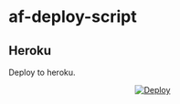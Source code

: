 # af-deploy-script

<!-- ## Railway

[![Deploy on Railway](https://railway.app/button.svg)](https://railway.app/new/template?template=)
<br> -->

## Heroku

Deploy to heroku.
<p align="center">
<a href="https://heroku.com/deploy?template=https://github.com/root-cyborg127/af-deploy-script">
  <img src="https://www.herokucdn.com/deploy/button.svg" alt="Deploy">
</a>
</p>

